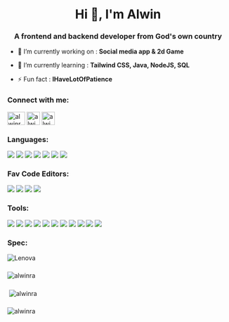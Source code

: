 <h1 align="center">Hi 👋, I'm Alwin</h1>
<h3 align="center">A frontend and backend developer from God's own country</h3>

- 🔭 I’m currently working on :  **Social media app & 2d Game**

- 🌱 I’m currently learning : **Tailwind CSS, Java, NodeJS, SQL**

- ⚡ Fun fact : **IHaveLotOfPatience**

<h3 align="left">Connect with me:</h3>
<p align="left">
<a href="https://stackoverflow.com/users/19282355/alwinra" target="blank"><img align="center" src="https://raw.githubusercontent.com/rahuldkjain/github-profile-readme-generator/master/src/images/icons/Social/stack-overflow.svg" alt="alwinra" height="30" width="40" /></a>
<a href="https://fb.com/alwin r ajeesh" target="blank"><img align="center" src="https://img.shields.io/badge/Facebook-1877F2?style=for-the-badge&logo=facebook&logoColor=white" alt="alwin r ajeesh" height="30" /></a>
<a href="https://instagram.com/alwin_r_ajeesh" target="blank"><img align="center" src="https://img.shields.io/badge/Instagram-E4405F?style=for-the-badge&logo=instagram&logoColor=white" alt="alwin_r_ajeesh" height="30"/></a>
</p>

<h3 align="left">Languages:</h3>

<img src="https://img.shields.io/badge/C%2B%2B-00599C?style=for-the-badge&logo=c%2B%2B&logoColor=white" />

<img src="https://img.shields.io/badge/PHP-777BB4?style=for-the-badge&logo=php&logoColor=whit" />
<img src="https://img.shields.io/badge/Java-ED8B00?style=for-the-badge&logo=java&logoColor=white" />
<img src="https://img.shields.io/badge/HTML5-E34F26?style=for-the-badge&logo=html5&logoColor=white" />
<img src="https://img.shields.io/badge/JavaScript-323330?style=for-the-badge&logo=javascript&logoColor=F7DF1E" />
<img src="https://img.shields.io/badge/CSS3-1572B6?style=for-the-badge&logo=css3&logoColor=white" />

<img src="https://img.shields.io/badge/Python-FFD43B?style=for-the-badge&logo=python&logoColor=blue" />





###  

<h3 align="left">Fav Code Editors:</h3>

<img src="https://img.shields.io/badge/Atom-66595C?style=for-the-badge&logo=Atom&logoColor=white" />
<img src="https://img.shields.io/badge/IntelliJ_IDEA-000000.svg?style=for-the-badge&logo=intellij-idea&logoColor=white" />
<img src="https://img.shields.io/badge/sublime_text-%23575757.svg?&style=for-the-badge&logo=sublime-text&logoColor=important" />
<img src="https://img.shields.io/badge/Visual_Studio_Code-0078D4?style=for-the-badge&logo=visual%20studio%20code&logoColor=white" />

###  

<h3 align="left">Tools:</h3>
<img src="https://img.shields.io/badge/MySQL-005C84?style=for-the-badge&logo=mysql&logoColor=white" />
<img src="https://img.shields.io/badge/Figma-F24E1E?style=for-the-badge&logo=figma&logoColor=white" />
<img src="https://img.shields.io/badge/json-5E5C5C?style=for-the-badge&logo=json&logoColor=white" />

<img src="https://img.shields.io/badge/jQuery-0769AD?style=for-the-badge&logo=jquery&logoColor=white" />

<img src="https://img.shields.io/badge/Font_Awesome-339AF0?style=for-the-badge&logo=fontawesome&logoColor=white" />

<img src="https://img.shields.io/badge/Bootstrap-563D7C?style=for-the-badge&logo=bootstrap&logoColor=white" />

<img src="https://img.shields.io/badge/OpenCV-27338e?style=for-the-badge&logo=OpenCV&logoColor=white" />

<img src="https://img.shields.io/badge/OpenGL-FFFFFF?style=for-the-badge&logo=opengl" />

<img src="	https://img.shields.io/badge/Spring_Boot-F2F4F9?style=for-the-badge&logo=spring-boot" />

<img src="	https://img.shields.io/badge/Tailwind_CSS-38B2AC?style=for-the-badge&logo=tailwind-css&logoColor=white" />

<img src="https://img.shields.io/badge/ThreeJs-black?style=for-the-badge&logo=three.js&logoColor=white" />

<h3 align="left">Spec:</h3>

<img src="https://img.shields.io/badge/lenovo%20laptop-E2231A?style=for-the-badge&logo=lenovo&logoColor=white" alt="Lenova">

###  

<p><img align="center" src="https://github-readme-stats.vercel.app/api/top-langs?username=alwinra&show_icons=true&locale=en&layout=compact" alt="alwinra" /></p>

###  

<p>&nbsp;<img align="center" src="https://github-readme-stats.vercel.app/api?username=alwinra&show_icons=true&locale=en" alt="alwinra" /></p>

###  

<p><img align="center" src="https://github-readme-streak-stats.herokuapp.com/?user=alwinra&" alt="alwinra" /></p>
